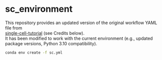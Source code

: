 # sc_environment

This repository provides an updated version of the original workflow YAML file from  
[single-cell-tutorial](https://github.com/theislab/single-cell-tutorial) (see Credits below).  
It has been modified to work with the current environment (e.g., updated package versions, Python 3.10 compatibility).

```bash
conda env create -f sc.yml

